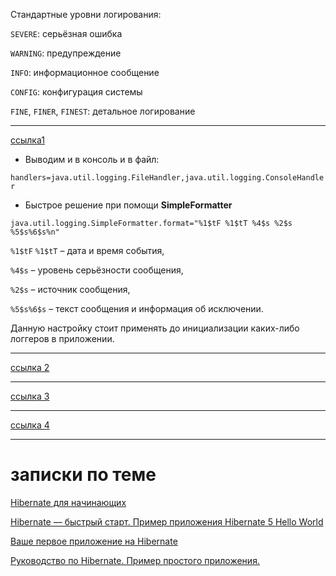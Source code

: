 


Стандартные уровни логирования:

`SEVERE`: серьёзная ошибка

`WARNING`: предупреждение

`INFO`: информационное сообщение

`CONFIG`: конфигурация системы

`FINE`, `FINER`, `FINEST`: детальное логирование

---
[ссылка1](https://sky.pro/wiki/java/nastroyka-formatirovaniya-vyvoda-java-util-logging-v-java/)

* Выводим и в консоль и в файл:

`handlers=java.util.logging.FileHandler,java.util.logging.ConsoleHandler`

* Быстрое решение при помощи **SimpleFormatter**

`java.util.logging.SimpleFormatter.format="%1$tF %1$tT %4$s %2$s %5$s%6$s%n"
`

`%1$tF` `%1$tT` – дата и время события,

`%4$s` – уровень серьёзности сообщения,

`%2$s` – источник сообщения,

`%5$s%6$s` – текст сообщения и информация об исключении.

Данную настройку стоит применять до инициализации каких-либо логгеров в приложении.

---
[ссылка 2](https://ru.stackoverflow.com/questions/975297/java-util-logging-%D1%80%D0%B0%D0%B1%D0%BE%D1%82%D0%B0-%D1%81-%D0%BD%D0%B5%D1%81%D0%BA%D0%BE%D0%BB%D1%8C%D0%BA%D0%B8%D0%BC%D0%B8-%D0%BB%D0%BE%D0%B3-%D1%84%D0%B0%D0%B9%D0%BB%D0%B0%D0%BC%D0%B8-%D0%BE%D0%B4%D0%BD%D0%BE%D0%B2%D1%80%D0%B5%D0%BC%D0%B5%D0%BD%D0%BD%D0%BE)

---
[ссылка 3](https://www.dxgames.narod.ru/articles/java/logging.htm#loghtml)

---
[ссылка 4](https://sky.pro/wiki/java/nastroyka-formatirovaniya-vyvoda-java-util-logging-v-java/)

---


# записки по теме

[Hibernate для начинающих
](https://habr.com/ru/articles/320542/)

[Hibernate — быстрый старт. Пример приложения Hibernate 5 Hello World
](https://javastudy.ru/hibernate/hibernate-quick-start/)

[Ваше первое приложение на Hibernate
](https://javarush.com/groups/posts/hibernate-java)

[Руководство по Hibernate. Пример простого приложения.
](https://proselyte.net/tutorials/hibernate-tutorial/simple-application/)